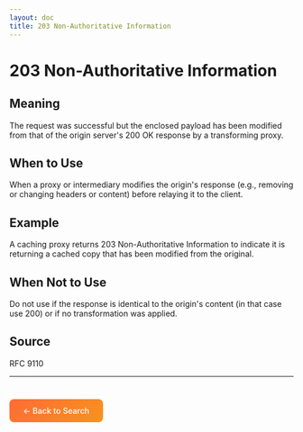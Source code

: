 ```yaml
---
layout: doc
title: 203 Non-Authoritative Information
---
```


# 203 Non-Authoritative Information

## Meaning

The request was successful but the enclosed payload has been modified from that of the origin server's 200 OK response by a transforming proxy.

## When to Use

When a proxy or intermediary modifies the origin's response (e.g., removing or changing headers or content) before relaying it to the client.

## Example

A caching proxy returns 203 Non-Authoritative Information to indicate it is returning a cached copy that has been modified from the original.

## When Not to Use

Do not use if the response is identical to the origin's content (in that case use 200) or if no transformation was applied.

## Source

RFC 9110

---

<div style="margin-top: 40px;">
  <a href="/" style="display: inline-block; padding: 12px 24px; background: linear-gradient(135deg, #ff6b35, #f7931e); color: white; text-decoration: none; border-radius: 8px; font-weight: 500;">← Back to Search</a>
</div>
